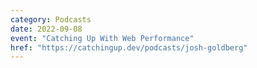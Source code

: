 ```yaml
---
category: Podcasts
date: 2022-09-08
event: "Catching Up With Web Performance"
href: "https://catchingup.dev/podcasts/josh-goldberg"
---
```

